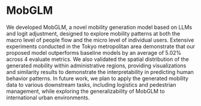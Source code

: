 # MobGLM

We developed MobGLM, a novel mobility generation model based on LLMs and logit adjustment, designed to explore mobility patterns at both the macro level of people flow and the micro level of individual users. Extensive experiments conducted in the Tokyo metropolitan area demonstrate that our proposed model outperforms baseline models by an average of 5.02% across 4 evaluate metrics. We also validated the spatial distribution of the generated mobility within administrative regions, providing visualizations and similarity results to demonstrate the interpretability in predicting human behavior patterns. In future work, we plan to apply the generated mobility data to various downstream tasks, including logistics and pedestrian management, while exploring the generalizability of MobGLM to international urban environments.
